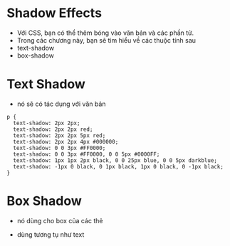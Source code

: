 # Shadow Effects

- Với CSS, bạn có thể thêm bóng vào văn bản và các phần tử.
- Trong các chương này, bạn sẽ tìm hiểu về các thuộc tính sau
- text-shadow
- box-shadow

# Text Shadow

- nó sẽ có tác dụng với văn bản

```console
p {
  text-shadow: 2px 2px;
  text-shadow: 2px 2px red;
  text-shadow: 2px 2px 5px red;
  text-shadow: 2px 2px 4px #000000;
  text-shadow: 0 0 3px #FF0000;
  text-shadow: 0 0 3px #FF0000, 0 0 5px #0000FF;
  text-shadow: 1px 1px 2px black, 0 0 25px blue, 0 0 5px darkblue;
  text-shadow: -1px 0 black, 0 1px black, 1px 0 black, 0 -1px black;
}
```

# Box Shadow

- nó dùng cho box của các thẻ

- dùng tương tụ như text
